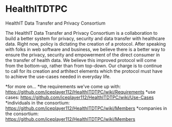 HealthITDTPC
============

HealthIT Data Transfer and Privacy Consortium

The HealthIT Data Transfer and Privacy Consortium is a collaboration to build a better system for privacy, security and data transfer with healthcare data. Right now, policy is dictating the creation of a protocol.  After speaking with folks in web software and business, we believe there is a better way to ensure the privacy, security and empowerment of the direct consumer in the transfer of health data.  We believe this improved protocol will come from the bottom-up, rather than from top-down.  Our charge is to continue to call for its creation and arthitect elements which the protocol must have to achieve the use-cases needed in everyday life.


*for more on...
*the requirements we've come up with: https://github.com/iceplayer112/HealthITDTPC/wiki/Requirements
*use cases: https://github.com/iceplayer112/HealthITDTPC/wiki/Use-Cases
*individuals in the consortium: https://github.com/iceplayer112/HealthITDTPC/wiki/Members
*companies in the consortium: https://github.com/iceplayer112/HealthITDTPC/wiki/Members
